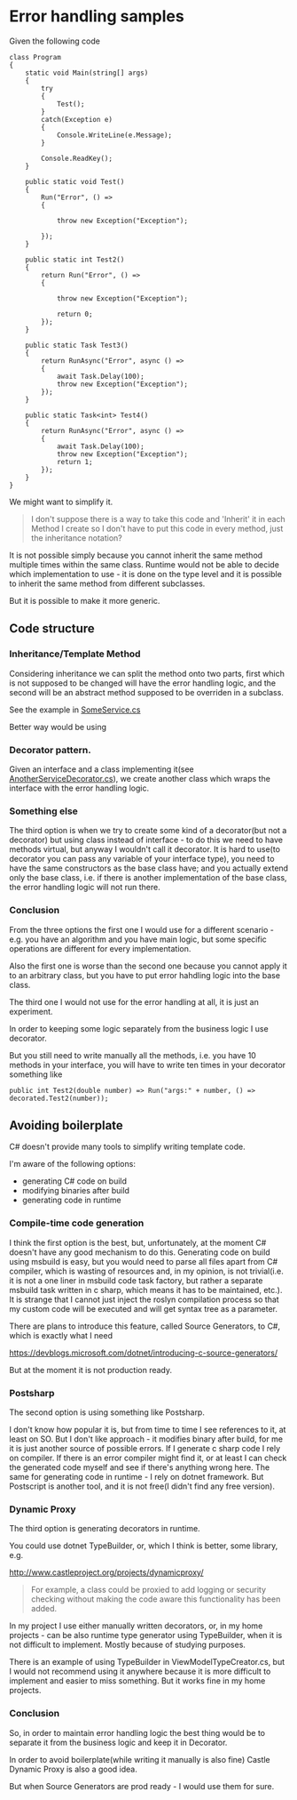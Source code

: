 # Error handling samples

Given the following code

    class Program
    {
        static void Main(string[] args)
        {
            try
            {
                Test();
            }
            catch(Exception e)
            {
                Console.WriteLine(e.Message);
            }

            Console.ReadKey();
        }

        public static void Test()
        {
            Run("Error", () =>
            {

                throw new Exception("Exception");

            });
        }

        public static int Test2()
        {
            return Run("Error", () =>
            {

                throw new Exception("Exception");

                return 0;
            });
        }

        public static Task Test3()
        {
            return RunAsync("Error", async () =>
            {
                await Task.Delay(100);
                throw new Exception("Exception");
            });
        }

        public static Task<int> Test4()
        {
            return RunAsync("Error", async () =>
            {
                await Task.Delay(100);
                throw new Exception("Exception");
                return 1;
            });
        }
    }


We might want to simplify it.

>I don't suppose there is a way to take this code and 'Inherit' it in each Method I create so I don't have to put this code in every method, just the inheritance notation?

It is not possible simply because you cannot inherit the same method multiple times within the same class. Runtime would not be able to decide which implementation to use - it is done on the type level and it is possible to inherit the same method from different subclasses.

But it is possible to make it more generic.

## Code structure

### Inheritance/Template Method

Considering inheritance we can split the method onto two parts, first which is not supposed to be changed will have the error handling logic, and the second will be an abstract method supposed to be overriden in a subclass.

See the example in [SomeService.cs](ConsoleApp8/SomeService.cs)

Better way would be using 

### Decorator pattern.

Given an interface and a class implementing it(see [AnotherServiceDecorator.cs](ConsoleApp8/AnotherServiceDecorator.cs)), we create another class which wraps the interface with the error handling logic.


### Something else
The third option is when we try to create some kind of a decorator(but not a decorator) but using class instead of interface - to do this we need to have methods virtual, but anyway I wouldn't call it decorator. It is hard to use(to decorator you can pass any variable of your interface type), you need to have the same constructors as the base class have; and you actually extend only the base class, i.e. if there is another implementation of the base class, the error handling logic will not run there.

### Conclusion
From the three options the first one I would use for a different scenario - e.g. you have an algorithm and you have main logic, but some specific operations are different for every implementation. 

Also the first one is worse than the second one because you cannot apply it to an arbitrary class, but you have to put error hahdling logic into the base class.

The third one I would not use for the error handling at all, it is just an experiment.

In order to keeping some logic separately from the business logic I use decorator.

But you still need to write manually all the methods, i.e. you have 10 methods in your interface, you will have to write ten times in your decorator something like 

    public int Test2(double number) => Run("args:" + number, () => decorated.Test2(number));

## Avoiding boilerplate

C# doesn't provide many tools to simplify writing template code.

I'm aware of the following options:
- generating C# code on build
- modifying binaries after build
- generating code in runtime



### Compile-time code generation
I think the first option is the best, but, unfortunately, at the moment C# doesn't have any good mechanism to do this.
Generating code on build using msbuild is easy, but you would need to parse all files apart from C# compiler, which is wasting of resources and, in my opinion, is not trivial(i.e. it is not a one liner in msbuild code task factory, but rather a separate msbuild task written in c sharp, which means it has to be maintained, etc.). It is strange that I cannot just inject the roslyn compilation process so that my custom code will be executed and will get syntax tree as a parameter.

There are plans to introduce this feature, called Source Generators, to C#, which is exactly what I need

https://devblogs.microsoft.com/dotnet/introducing-c-source-generators/


But at the moment it is not production ready.

### Postsharp
The second option is using something like Postsharp.

I don't know how popular it is, but from time to time I see references to it, at least on SO.
But I don't like approach - it modifies binary after build, for me it is just another source of possible errors. If I generate c sharp code I rely on compiler. If there is an error compiler might find it, or at least I can check the generated code myself and see if there's anything wrong here. The same for generating code in runtime - I rely on dotnet framework.
But Postscript is another tool, and it is not free(I didn't find any free version).


### Dynamic Proxy
The third option is generating decorators in runtime.

You could use dotnet TypeBuilder, or, which I think is better, some library, e.g. 

http://www.castleproject.org/projects/dynamicproxy/

>For example, a class could be proxied to add logging or security checking without making the code aware this functionality has been added.

In my project I use either manually written decorators, or, in my home projects - can be also runtime type generator using TypeBuilder, when it is not difficult to implement. Mostly because of studying purposes.

There is an example of using TypeBuilder in ViewModelTypeCreator.cs, but I would not recommend using it anywhere because it is more difficult to implement and easier to miss something.
But it works fine in my home projects.

### Conclusion

So, in order to maintain error handling logic the best thing would be to separate it from the business logic and keep it in Decorator.

In order to avoid boilerplate(while writing it manually is also fine) Castle Dynamic Proxy is also a good idea.

But when Source Generators are prod ready - I would use them for sure.

